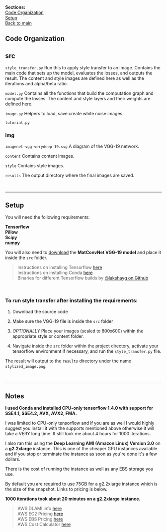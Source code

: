 **Sections:**  
[Code Organization](#organization)  
[Setup](#setup)  
[Back to main](./)
<br>

<a name="organization"></a>
## Code Organization

## src

`style_transfer.py`
Run this to apply style transfer to an image. Contains the main code that sets up the model, evaluates the losses, and outputs the result. The content and style images are defined here as well as the iterations and alpha/beta ratio.

`model.py`
Contains all the functions that build the computation graph and compute the losses. The content and style layers and their weights are defined here.

`image.py`
Helpers to load, save create white noise images.

`tutorial.py`

### img

`imagenet-vgg-verydeep-19.svg` A diagram of the VGG-19 network.

`content` Contains content images.

`style` Contains style images.

`results` The output directory where the final images are saved.

<br>

___
<a name="setup"></a>
## Setup

You will need the following requirements:

**Tensorflow  
Pillow  
Scipy  
numpy**

You will also need to [download](http://www.vlfeat.org/matconvnet/pretrained/#downloading-the-pre-trained-models) the **MatConvNet VGG-19 model** and place it inside the `src` folder.

> Instructions on installing Tensorflow [here](https://www.tensorflow.org/install/)  
> Instructions on installing Conda [here](https://conda.io/docs/user-guide/install/index.html)  
> Binaries for different Tensorflow builds by [@lakshayg on Github](https://github.com/lakshayg/tensorflow-build)

<br>

### To run style transfer after installing the requirements:

1. Download the source code

2. Make sure the VGG-19 file is inside the `src` folder

3. _OPTIONALLY_ Place your images (scaled to 800x600) within the appropriate style or content folder.

4. Navigate inside the `src` folder within the project directory, activate your tensorflow environment if necessary, and run the `style_transfer.py` file.

The result will output to the `results` directory under the name `stylized_image.png`.

<br>

___

## Notes

**I used Conda and installed CPU-only tensorflow 1.4.0 with support for SSE4.1, SSE4.2, AVX, AVX2, FMA.**

I was limited to CPU-only tensorflow and if you are as well I would highly suggest you install it with the supports mentioned above otherwise it will take a VERY long time. It still took me about 4 hours for 1000 iterations.

I also ran this using the **Deep Learning AMI (Amazon Linux) Version 3.0** on a **g2.2xlarge** instance. This is one of the cheaper GPU instances available and if you stop or terminate the instance as soon as you're done it's a few dollars.

There is the cost of running the instance as well as any EBS storage you use.

By default you are required to use 75GB for a g2.2xlarge instance which is the size of the snapshot. Links to pricing is below.

**1000 iterations took about 20 minutes on a g2.2xlarge instance.**


> AWS DLAMI info [here](https://docs.aws.amazon.com/dlami/latest/devguide/gs.html)    
> AWS EC2 Pricing [here](https://aws.amazon.com/ec2/pricing/)  
> AWS EBS Pricing [here](https://aws.amazon.com/ebs/pricing/)  
> AWS Cost Calculator [here](https://calculator.s3.amazonaws.com/index.html)
